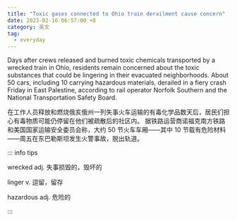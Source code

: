 ```yaml
---
title: "Toxic gases connected to Ohio train derailment cause concern"
date: 2023-02-16 06:57:00 +8
category: 英文
tag:
  - everyday
---
```


Days after crews released and burned toxic chemicals transported by a wrecked train in Ohio, residents remain concerned about the toxic substances that could be lingering in their evacuated neighborhoods. About 50 cars, including 10 carrying hazardous materials, derailed in a fiery crash Friday in East Palestine, according to rail operator Norfolk Southern and the National Transportation Safety Board.

在工作人员释放和燃烧俄亥俄州一列失事火车运输的有毒化学品数天后，居民们担心有毒物质可能仍停留在他们被疏散后的社区内。 据铁路运营商诺福克南方铁路和美国国家运输安全委员会称，大约 50 节火车车厢——其中 10 节载有危险材料——周五在东巴勒斯坦发生火警事故，脱出轨道。

::: info tips

wrecked adj. 失事损毁的，毁坏的

linger v. 逗留，留存

hazardous adj. 危险的

:::
